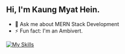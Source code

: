 ## Hi, I'm Kaung Myat Hein.

- 💬 Ask me about MERN Stack Development
- ⚡ Fun fact: I'm an Ambivert.

[![My Skills](https://skillicons.dev/icons?i=bootstrap,tailwindcss,javascript,typescript,react,redux,nextjs,firebase,nodejs,express,mongodb,php,mysql,prisma,heroku)](https://skillicons.dev)
